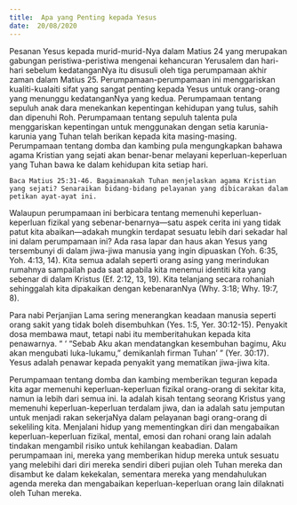 ```yaml
---
title:  Apa yang Penting kepada Yesus
date:  20/08/2020
---
```


Pesanan Yesus kepada murid-murid-Nya dalam Matius 24 yang merupakan gabungan peristiwa-peristiwa mengenai kehancuran Yerusalem dan hari-hari sebelum kedatanganNya itu disusuli oleh tiga perumpamaan akhir zaman dalam Matius 25. Perumpamaan-perumpamaan ini menggariskan  kualiti-kualaiti sifat yang sangat penting kepada Yesus untuk orang-orang yang menunggu kedatanganNya yang kedua. Perumpamaan tentang sepuluh anak dara menekankan kepentingan kehidupan yang tulus, sahih dan dipenuhi Roh. Perumpamaan tentang sepuluh talenta pula menggariskan kepentingan untuk menggunakan dengan setia karunia-karunia yang Tuhan telah berikan kepada kita masing-masing. Perumpamaan tentang domba dan kambing pula mengungkapkan bahawa agama Kristian yang sejati akan benar-benar melayani keperluan-keperluan yang Tuhan bawa ke dalam kehidupan kita setiap hari.

`Baca Matius 25:31-46. Bagaimanakah Tuhan menjelaskan agama Kristian yang sejati? Senaraikan bidang-bidang pelayanan yang dibicarakan dalam petikan ayat-ayat ini.`

Walaupun perumpamaan ini berbicara tentang memenuhi keperluan-keperluan fizikal yang sebenar-benarnya—satu aspek cerita ini yang tidak patut kita abaikan—adakah mungkin terdapat sesuatu  lebih dari sekadar hal ini  dalam perumpamaan ini? Ada rasa lapar dan  haus akan Yesus yang tersembunyi di dalam jiwa-jiwa manusia yang ingin dipuaskan (Yoh. 6:35, Yoh. 4:13, 14). Kita semua adalah seperti orang asing yang merindukan rumahnya sampailah pada saat apabila kita menemui identiti kita yang sebenar di dalam Kristus (Ef. 2:12, 13, 19). Kita telanjang secara rohaniah sehinggalah kita dipakaikan dengan kebenaranNya (Why. 3:18; Why. 19:7, 8).

Para nabi Perjanjian Lama sering menerangkan keadaan manusia seperti orang sakit yang tidak boleh disembuhkan (Yes. 1:5, Yer. 30:12-15). Penyakit dosa membawa maut, tetapi nabi itu memberitahukan kepada kita penawarnya. “ ‘ “Sebab Aku akan mendatangkan kesembuhan bagimu, Aku akan mengubati luka-lukamu,” demikanlah firman Tuhan’ ” (Yer. 30:17). Yesus adalah  penawar kepada penyakit yang mematikan jiwa-jiwa kita.

Perumpamaan tentang domba dan kambing memberikan teguran kepada kita agar memenuhi keperluan-keperluan fizikal orang-orang di sekitar kita, namun ia lebih dari semua ini. Ia adalah kisah tentang seorang Kristus yang memenuhi keperluan-keperluan terdalam jiwa, dan  ia adalah satu jemputan untuk menjadi rakan sekerjaNya dalam pelayanan bagi orang-orang di sekeliling kita. Menjalani hidup yang mementingkan diri dan mengabaikan keperluan-keperluan fizikal, mental, emosi dan rohani orang lain adalah tindakan mengambil risiko untuk kehilangan keabadian. Dalam perumpamaan ini, mereka yang memberikan hidup mereka untuk sesuatu yang melebihi dari diri mereka sendiri diberi pujian oleh Tuhan mereka dan disambut ke dalam kekekalan, sementara mereka yang mendahulukan agenda mereka dan mengabaikan keperluan-keperluan orang lain dilaknati oleh Tuhan mereka.